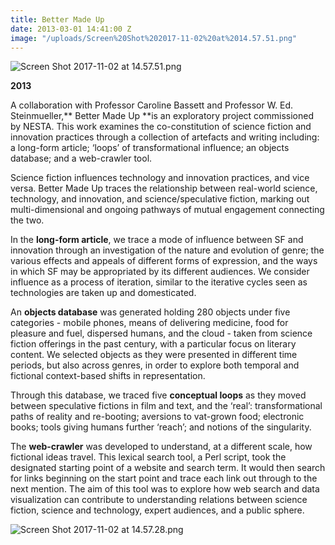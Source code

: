 ```yaml
---
title: Better Made Up
date: 2013-03-01 14:41:00 Z
image: "/uploads/Screen%20Shot%202017-11-02%20at%2014.57.51.png"
---
```


![Screen Shot 2017-11-02 at 14.57.51.png](/uploads/Screen%20Shot%202017-11-02%20at%2014.57.51.png)

**2013**

A collaboration with Professor Caroline Bassett and Professor W. Ed. Steinmueller,** Better Made Up **is an exploratory project commissioned by NESTA. This work examines the co-constitution of science fiction and innovation practices through a collection of artefacts and writing including: a long-form article; ‘loops’ of transformational influence; an objects database; and a web-crawler tool.

Science fiction influences technology and innovation practices, and vice versa. Better Made Up traces the relationship between real-world science, technology, and innovation, and science/speculative fiction, marking out multi-dimensional and ongoing pathways of mutual engagement connecting the two.

In the **long-form article**, we trace a mode of influence between SF and innovation through an investigation of the nature and evolution of genre; the various effects and appeals of different forms of expression, and the ways in which SF may be appropriated by its different audiences. We consider influence as a process of iteration, similar to the iterative cycles seen as technologies are taken up and domesticated.

An **objects database** was generated holding 280 objects under five categories - mobile phones, means of delivering medicine, food for pleasure and fuel, dispersed humans, and the cloud - taken from science fiction offerings in the past century, with a particular focus on literary content. We selected objects as they were presented in different time periods, but also across genres, in order to explore both temporal and fictional context-based shifts in representation.

Through this database, we traced five **conceptual loops** as they moved between speculative fictions in film and text, and the ‘real’: transformational paths of reality and re-booting; aversions to vat-grown food; electronic books; tools giving humans further ‘reach’; and notions of the singularity.

The **web-crawler** was developed to understand, at a different scale, how fictional ideas travel. This lexical search tool, a Perl script, took the designated starting point of a website and search term. It would then search for links beginning on the start point and trace each link out through to the next mention. The aim of this tool was to explore how web search and data visualization can contribute to understanding relations between science fiction, science and technology, expert audiences, and a public sphere.

![Screen Shot 2017-11-02 at 14.57.28.png](/uploads/Screen%20Shot%202017-11-02%20at%2014.57.28.png)